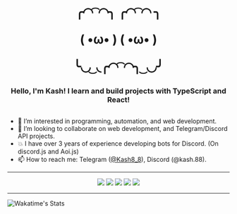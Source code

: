 <h1 align="center">
╭◜◝ ͡ ◜◝╮    ╭◜◝ ͡ ◜◝ ╮

(    •ω•     )   (    •ω•    )

╰◟◞ ͜ ◟╭◜◝ ͡ ◜◝╮ ͜ ◟◞╯
</h1>

<h3 align="center">Hello, I'm Kash! I learn and build projects with TypeScript and React!</h3>

##

- 👀 I’m interested in programming, automation, and web development.
- 💞️ I’m looking to collaborate on web development, and Telegram/Discord API projects.
- 💥 I have over 3 years of experience developing bots for Discord. (On discord.js and Aoi.js)
- 📫 How to reach me: Telegram ([@Kash8_8](https://t.me/Kash8_8)), Discord (@kash.88).

---

<div align="center">
  <img src="https://img.shields.io/badge/JavaScript-323330.svg?style=for-the-badge&logo=javascript&logoColor=F7DF1E" />
  <img src="https://img.shields.io/badge/TypeScript-3178C6.svg?style=for-the-badge&logo=typescript&logoColor=white" />
  <img src="https://img.shields.io/badge/react-20232a.svg?style=for-the-badge&logo=react&logoColor=61DAFB" />
  <img src="https://img.shields.io/badge/figma-F24E1E.svg?style=for-the-badge&logo=figma&logoColor=white" />
  <img src="https://img.shields.io/badge/git-F05033.svg?style=for-the-badge&logo=git&logoColor=white" />
</div>

---

![Wakatime's Stats](https://github-readme-stats-sepia-ten-25.vercel.app/api/wakatime?theme=tokyonight&username=kash_88)
